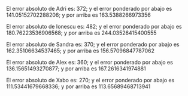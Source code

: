 El error absoluto de Adri es: 372; y el error ponderado por abajo es 141.05152702288206; y por arriba es 163.5388266973356 

El error absoluto de Ionescu es: 482; y el error ponderado por abajo es 180.76223536906568; y por arriba es 244.03526415400555 

El error absoluto de Sandra es: 370; y el error ponderado por abajo es 162.35106634537465; y por arriba es 156.57096847787062 

El error absoluto de Alex es: 360; y el error ponderado por abajo es 136.15651493270877; y por arriba es 167.2616341974881 

El error absoluto de Xabo es: 270; y el error ponderado por abajo es 111.53441679668336; y por arriba es 113.65689468713941 

